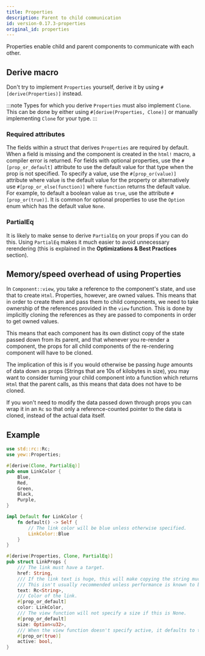 ```yaml
---
title: Properties
description: Parent to child communication
id: version-0.17.3-properties
original_id: properties
---
```

Properties enable child and parent components to communicate with each other.

## Derive macro

Don't try to implement `Properties` yourself, derive it by using `#[derive(Properties)]` instead.

:::note
Types for which you derive `Properties` must also implement `Clone`. This can be done by either using `#[derive(Properties, Clone)]` or manually implementing `Clone` for your type.
:::

### Required attributes

The fields within a struct that derives `Properties` are required by default. When a field is missing and the component is created in the `html!` macro, a compiler error is returned. For fields with optional properties, use the `#[prop_or_default]` attribute to use the default value for that type when the prop is not specified. To specify a value, use the `#[prop_or(value)]` attribute where value is the default value for the property or alternatively use `#[prop_or_else(function)]` where `function` returns the default value. For example, to default a boolean value as `true`, use the attribute `#[prop_or(true)]`. It is common for optional properties to use the `Option` enum which has the default value `None`.

### PartialEq

It is likely to make sense to derive `PartialEq` on your props if you can do this. Using `PartialEq` makes it much easier to avoid unnecessary rerendering \(this is explained in the **Optimizations & Best Practices** section\).

## Memory/speed overhead of using Properties

In `Component::view`, you take a reference to the component's state, and use that to create `Html`. Properties, however, are owned values. This means that in order to create them and pass them to child components, we need to take ownership of the references provided in the `view` function. This is done by implicitly cloning the references as they are passed to components in order to get owned values.

This means that each component has its own distinct copy of the state passed down from its parent, and that whenever you re-render a component, the props for all child components of the re-rendering component will have to be cloned.

The implication of this is if you would otherwise be passing _huge_ amounts of data down as props \(Strings that are 10s of kilobytes in size\), you may want to consider turning your child component into a function which returns `Html` that the parent calls, as this means that data does not have to be cloned.

If you won't need to modify the data passed down through props you can wrap it in an `Rc` so that only a reference-counted pointer to the data is cloned, instead of the actual data itself.

## Example

```rust
use std::rc::Rc;
use yew::Properties;

#[derive(Clone, PartialEq)]
pub enum LinkColor {
    Blue,
    Red,
    Green,
    Black,
    Purple,
}

impl Default for LinkColor {
    fn default() -> Self {
        // The link color will be blue unless otherwise specified.
        LinkColor::Blue
    }
}

#[derive(Properties, Clone, PartialEq)]
pub struct LinkProps {
    /// The link must have a target.
    href: String,
    /// If the link text is huge, this will make copying the string much cheaper.
    /// This isn't usually recommended unless performance is known to be a problem.
    text: Rc<String>,
    /// Color of the link.
    #[prop_or_default]
    color: LinkColor,
    /// The view function will not specify a size if this is None.
    #[prop_or_default]
    size: Option<u32>,
    /// When the view function doesn't specify active, it defaults to true.
    #[prop_or(true)]
    active: bool,
}
```

